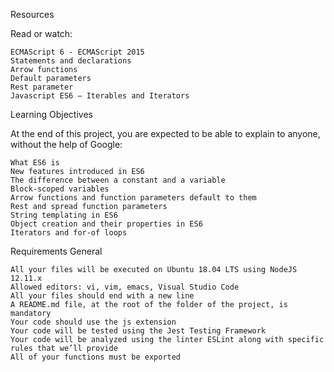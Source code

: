 Resources

Read or watch:

    ECMAScript 6 - ECMAScript 2015
    Statements and declarations
    Arrow functions
    Default parameters
    Rest parameter
    Javascript ES6 — Iterables and Iterators

Learning Objectives

At the end of this project, you are expected to be able to explain to anyone, without the help of Google:

    What ES6 is
    New features introduced in ES6
    The difference between a constant and a variable
    Block-scoped variables
    Arrow functions and function parameters default to them
    Rest and spread function parameters
    String templating in ES6
    Object creation and their properties in ES6
    Iterators and for-of loops

Requirements
General

    All your files will be executed on Ubuntu 18.04 LTS using NodeJS 12.11.x
    Allowed editors: vi, vim, emacs, Visual Studio Code
    All your files should end with a new line
    A README.md file, at the root of the folder of the project, is mandatory
    Your code should use the js extension
    Your code will be tested using the Jest Testing Framework
    Your code will be analyzed using the linter ESLint along with specific rules that we’ll provide
    All of your functions must be exported

